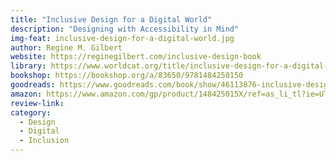 ```yaml
---
title: "Inclusive Design for a Digital World"
description: "Designing with Accessibility in Mind"
img-feat: inclusive-design-for-a-digital-world.jpg
author: Regine M. Gilbert
website: https://reginegilbert.com/inclusive-design-book
library: https://www.worldcat.org/title/inclusive-design-for-a-digital-world-designing-with-accessibility-in-mind/oclc/1134427184?loc=
bookshop: https://bookshop.org/a/83650/9781484250150
goodreads: https://www.goodreads.com/book/show/46113876-inclusive-design-for-a-digital-world
amazon: https://www.amazon.com/gp/product/148425015X/ref=as_li_tl?ie=UTF8&tag=govfresh-20&camp=1789&creative=9325&linkCode=as2&creativeASIN=148425015X&linkId=1b153a1baadfa4b9285e36924006221d
review-link: 
category:
  - Design
  - Digital
  - Inclusion
---
```


